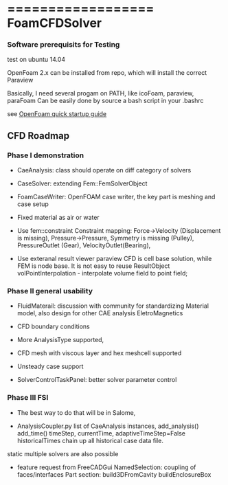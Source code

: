 ==================
FoamCFDSolver
===================

### Software prerequisits for Testing

test on ubuntu 14.04

OpenFoam 2.x can be installed from repo, which will install the correct Paraview

Basically, I need several progam on PATH, like icoFoam, paraview, paraFoam
Can be easily done by source a bash script in your .bashrc

see [OpenFoam quick startup guide]()



## CFD Roadmap

### Phase I demonstration 

- CaeAnalysis: class should operate on diff category of solvers
- CaseSolver: extending Fem::FemSolverObject
- FoamCaseWriter: OpenFOAM case writer, the key part is meshing and case setup
- Fixed material as air or water
- Use fem::constraint Constraint mapping: 
    Force->Velocity (Displacement is missing), 
    Pressure->Pressure, Symmetry is missing (Pulley), 
    PressureOutlet (Gear), VelocityOutlet(Bearing),

- Use exteranal result viewer paraview
    CFD is cell base solution, while FEM is node base. It is not easy to reuse ResultObject 
    volPointInterpolation - interpolate volume field to point field;

### Phase II general usability

- FluidMaterail: discussion with community for standardizing Material model, 
   also design for other CAE analysis EletroMagnetics
- CFD boundary conditions

- More AnalysisType supported, 
   
- CFD mesh with viscous layer and hex meshcell supported
- Unsteady case support
- SolverControlTaskPanel: better solver parameter control


### Phase III  FSI 

- The best way to do that will be in Salome, 

- AnalysisCoupler.py
list of CaeAnalysis instances,  add_analysis()  add_time()
timeStep, currentTime,  adaptiveTimeStep=False
historicalTimes chain up all historical case data file. 

static multiple solvers are also possible

- feature request from FreeCADGui
NamedSelection: coupling of faces/interfaces
Part section: build3DFromCavity buildEnclosureBox



